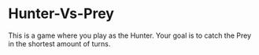 # Hunter-Vs-Prey
This is a game where you play as the Hunter. Your goal is to catch the Prey in the shortest amount of turns.
